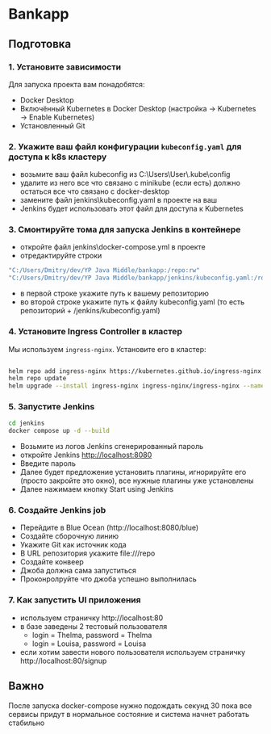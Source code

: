# Bankapp

## Подготовка

### 1. Установите зависимости

Для запуска проекта вам понадобятся:

- Docker Desktop
- Включённый Kubernetes в Docker Desktop (настройка → Kubernetes → Enable Kubernetes)
- Установленный Git


### 2. Укажите ваш файл конфигурации `kubeconfig.yaml` для доступа к k8s кластеру
- возьмите ваш файл kubeconfig из C:\Users\User\\.kube\config
- удалите из него все что связано с minikube (если есть) должно остаться все что связано с docker-desktop
- замените файл jenkins\kubeconfig.yaml в проекте на ваш
- Jenkins будет использовать этот файл для доступа к Kubernetes


### 3. Смонтируйте тома для запуска Jenkins в контейнере
- откройте файл jenkins\docker-compose.yml в проекте
- отредактируйте строки
```bash
"C:/Users/Dmitry/dev/YP Java Middle/bankapp:/repo:rw"
"C:/Users/Dmitry/dev/YP Java Middle/bankapp/jenkins/kubeconfig.yaml:/root/.kube/config"
```
- в первой строке укажите путь к вашему репозиторию
- во второй строке укажите путь к файлу kubeconfig.yaml (то есть репозиторий + /jenkins/kubeconfig.yaml)


### 4. Установите Ingress Controller в кластер
Мы используем `ingress-nginx`. Установите его в кластер:

```bash

helm repo add ingress-nginx https://kubernetes.github.io/ingress-nginx
helm repo update
helm upgrade --install ingress-nginx ingress-nginx/ingress-nginx --namespace ingress-nginx --create-namespace --set controller.service.type=LoadBalancer
```

### 5. Запустите Jenkins

```bash
cd jenkins
docker compose up -d --build
```
- Возьмите из логов Jenkins сгенерированный пароль
- откройте Jenkins [http://localhost:8080](http://localhost:8080)
- Введите пароль
- Далее будет предложение установить плагины, игнорируйте его (просто закройте это окно), все нужные плагины уже установлены
- Далее нажимаем кнопку Start using Jenkins

### 6. Создайте Jenkins job
- Перейдите в Blue Ocean (http://localhost:8080/blue)
- Создайте сборочную линию
- Укажите Git как источник кода
- В URL репозитория укажите file:///repo
- Создайте конвеер
- Джоба должна сама запуститься
- Проконролруйте что джоба успешно выполнилась

### 7. Как запустить UI приложения
- используем страничку http://localhost:80
- в базе заведены 2 тестовый пользователя 
  - login = Thelma, password = Thelma
  - login = Louisa, password = Louisa
- если хотим завести нового пользователя используем страничку http://localhost:80/signup

## Важно
После запуска docker-compose нужно подождать секунд 30 пока все сервисы 
придут в нормальное состояние и система начнет работать стабильно